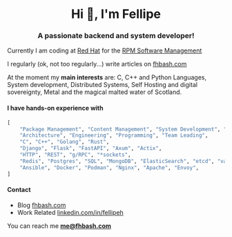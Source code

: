 <h1 align="center">Hi 👋, I'm Fellipe</h1>
<h3 align="center">A passionate backend and system developer!</h3>

Currently I am coding at [Red Hat](https://www.redhat.com) for the [RPM Software Management](https://github.com/rpm-software-management)

I regularly (ok, not too regularly...) write articles on [fhbash.com](fhbash.com)

At the moment my **main interests** are: C, C++ and Python Languages, System development, Distributed Systems, Self Hosting and digital sovereignty, Metal and the magical malted water of Scotland.

#### I have hands-on experience with

```python
[
    "Package Management", "Content Management", "System Development", "Distributed Systems", "Event Driven",
    "Architecture", "Engineering", "Programming", "Team Leading", 
    "C", "C++", "Golang", "Rust",
    "Django", "Flask", "FastAPI", "Axum", "Actix",
    "HTTP", "REST", "g/RPC", "*sockets",
    "Redis", "Postgres", "SQL", "MongoDB", "ElasticSearch", "etcd", "vault",
    "Ansible", "Docker", "Podman", "Nginx", "Apache", "Envoy",
]
```


#### Contact

- Blog [fhbash.com](https://fhbash.com)
- Work Related [linkedin.com/in/fellipeh](https://linkedin.com/in/fellipeh)


You can reach me **me@fhbash.com**

